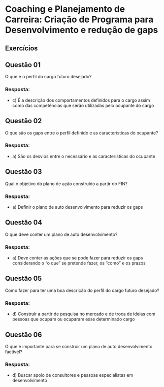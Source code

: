 # Coaching e Planejamento de Carreira: Criação de Programa para Desenvolvimento e redução de gaps

## Exercícios


## Questão 01
O que é o perfil do cargo futuro desejado?

### Resposta:
- c) É a descrição dos comportamentos definidos para o cargo assim como das competências que serão utilizadas pelo ocupante do cargo 


## Questão 02
O que são os gaps entre o perfil definido e as características do ocupante?

### Resposta:
- a) São os desvios entre o necessário e as características do ocupante


## Questão 03
Qual o objetivo do plano de ação construído a partir do FIN?

### Resposta:
- a) Definir o plano de auto desenvolvimento para reduzir os gaps


## Questão 04
O que deve conter um plano de auto desenvolvimento?

### Resposta:
- a) Deve conter as ações que se pode fazer para reduzir os gaps considerando o “o que” se pretende fazer, os “como” e os prazos


## Questão 05
Como fazer para ter uma boa descrição do perfil do cargo futuro desejado?

### Resposta:
- d) Construir a partir de pesquisa no mercado e de troca de ideias com pessoas que ocupam ou ocuparam esse determinado cargo


## Questão 06
O que é importante para se construir um plano de auto desenvolvimento factível?

### Resposta:
- d) Buscar apoio de consultores e pessoas especialistas em desenvolvimento

